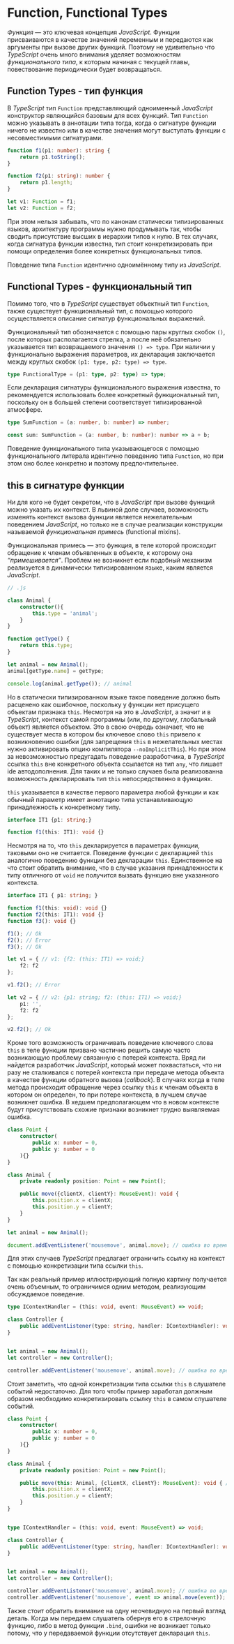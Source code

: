 # Function, Functional Types

_Функция_ — это ключевая концепция _JavaScript_. Функции присваиваются в качестве значений переменным и передаются как аргументы при вызове других функций. Поэтому не удивительно что _TypeScript_ очень много внимания уделяет возможностям _функционального типа_, к которым начиная с текущей главы, повествование периодически будет возвращаться.


## Function Types - тип функция

В _TypeScript_ тип `Function` представляющий одноименный _JavaScript_ конструктор   являющийся базовым для всех функций. Тип `Function` можно указывать в аннотации типа тогда, когда о сигнатуре функции ничего не известно или в качестве значения могут выступать функции с несовместимыми сигнатурами.

`````ts
function f1(p1: number): string {
    return p1.toString();
}

function f2(p1: string): number {
    return p1.length;
}

let v1: Function = f1;
let v2: Function = f2;
`````

При этом нельзя забывать, что по канонам статически типизированных языков, архитектуру программы нужно продумывать так, чтобы сводить присутствие высших в иерархии типов к нулю. В тех случаях, когда сигнатура функции известна, тип стоит конкретизировать при помощи определения более конкретных функциональных типов.

Поведение типа `Function` идентично одноимённому типу из _JavaScript_.


## Functional Types - функциональный тип

Помимо того, что в _TypeScript_ существует объектный тип `Function`, также существует функциональный тип, с помощью которого осуществляется описание сигнатур функциональных выражений.

Функциональный тип обозначается с помощью пары круглых скобок `()`, после которых располагается стрелка, а после неё обязательно указывается тип возвращаемого значения `() => type`. При наличии у функционально выражения параметров, их декларация заключается между круглых скобок `(p1: type, p2: type) => type`.

`````ts
type FunctionalType = (p1: type, p2: type) => type;
`````

Если декларация сигнатуры функционального выражения известна, то рекомендуется использовать более конкретный функциональный тип, поскольку он в большей степени соответствует типизированной атмосфере.

`````ts
type SumFunction = (a: number, b: number) => number;

const sum: SumFunction = (a: number, b: number): number => a + b;
`````

Поведение функционального типа указывающегося с помощью функционального литерала идентично поведению типа `Function`, но при этом оно более конкретно и поэтому предпочтительнее.


## this в сигнатуре функции

Ни для кого не будет секретом, что в _JavaScript_ при вызове функций можно указать их контекст. В львиной доле случаев, возможность изменять контекст вызова функции является нежелательным поведением _JavaScript_, но только не в случае реализации конструкции называемой _функциональная примесь_ (functional mixins).

Функциональная примесь — это функция, в теле которой происходит обращение к членам объявленных в объекте, к которому она _“примешивается”_. Проблем не возникнет если подобный механизм реализуется в динамически типизированном языке, каким является _JavaScript_.

`````ts
// .js

class Animal {
    constructor(){
        this.type = 'animal';
    }
}

function getType() {
    return this.type;
}

let animal = new Animal();
animal[getType.name] = getType;

console.log(animal.getType()); // animal
`````

Но в статически типизированном языке такое поведение должно быть расценено как ошибочное, поскольку у функции нет присущего объектам признака `this`. Несмотря на это в _JavaScript_, а значит и в _TypeScript_, контекст самой программы (или, по другому, глобальный объект) является объектом. Это в свою очередь означает, что не существует места в котором бы ключевое слово `this` привело к возникновению ошибки (для запрещения `this` в нежелательных местах нужно активировать опцию компилятора `--noImplicitThis`). Но при этом за невозможностью предугадать поведение разработчика, в _TypeScript_ ссылка `this` вне конкретного объекта ссылается на тип `any`, что лишает ide автодополнения. Для таких и не только случаев была реализованна возможность декларировать тип `this` непосредственно в функциях.

`this` указывается в качестве первого параметра любой функции и как обычный параметр имеет аннотацию типа устанавливающую принадлежность к конкретному типу.

`````ts
interface IT1 {p1: string;}

function f1(this: IT1): void {}
`````

Несмотря на то, что `this` декларируется в параметрах функции, таковыми оно не считается. Поведение функции с декларацией `this` аналогично поведению функции без декларации `this`. Единственное на что стоит обратить внимание, что в случае указания принадлежности к типу отличного от `void` не получится вызвать функцию вне указанного контекста.

`````ts
interface IT1 { p1: string; }

function f1(this: void): void {}
function f2(this: IT1): void {}
function f3(): void {}

f1(); // Ok
f2(); // Error
f3(); // Ok

let v1 = { // v1: {f2: (this: IT1) => void;}
    f2: f2
};

v1.f2(); // Error

let v2 = { // v2: {p1: string; f2: (this: IT1) => void;}
    p1: '',
    f2: f2
};

v2.f2(); // Ok
`````

Кроме того возможность ограничивать поведение ключевого слова `this` в теле функции призвано частично решить самую часто возникающую проблему связанную с потерей контекста. Вряд ли найдется разработчик _JavaScript_, который может похвастаться, что ни разу не сталкивался с потерей контекста при передаче метода объекта в качестве функции обратного вызова (_callback_). В случаях когда в теле метода происходит обращение через ссылку `this` к членам объекта в котором он определен, то при потере контекста, в лучшем случае возникнет ошибка. В хедшем предполагающем что в новом контексте будут присутствовать схожие признаки возникнет трудно выявляемая ошибка.

`````ts
class Point {
    constructor(
        public x: number = 0,
        public y: number = 0
    ){}
}

class Animal {
    private readonly position: Point = new Point();

    public move({clientX, clientY}: MouseEvent): void {
        this.position.x = clientX;
        this.position.y = clientY;
    }
}

let animal = new Animal();

document.addEventListener('mousemove', animal.move); // ошибка во время выполнения
`````

Для этих случаев _TypeScript_ предлагает ограничить ссылку на контекст с помощью конкретизации типа ссылки `this`.

Так как реальный пример иллюстрирующий полную картину получается очень объемным, то ограничимся одним методом, реализующим обсуждаемое поведение.

`````ts
type IContextHandler = (this: void, event: MouseEvent) => void;

class Controller {
    public addEventListener(type: string, handler: IContextHandler): void {}
}


let animal = new Animal();
let controller = new Controller();

controller.addEventListener('mousemove', animal.move); // ошибка во время выполнения
`````

Стоит заметить, что одной конкретизации типа ссылки `this` в слушателе событий недостаточно. Для того чтобы пример заработал должным образом необходимо конкретизировать ссылку `this` в самом слушателе событий.

`````ts
class Point {
    constructor(
        public x: number = 0,
        public y: number = 0
    ){}
}

class Animal {
    private readonly position: Point = new Point();

    public move(this: Animal, {clientX, clientY}: MouseEvent): void { // <= изменения
        this.position.x = clientX;
        this.position.y = clientY;
    }
}


type IContextHandler = (this: void, event: MouseEvent) => void;

class Controller {
    public addEventListener(type: string, handler: IContextHandler): void {}
}


let animal = new Animal();
let controller = new Controller();

controller.addEventListener('mousemove', animal.move); // ошибка во время компиляции
controller.addEventListener('mousemove', event => animal.move(event)); // Ok
`````

Также стоит обратить внимание на одну неочевидную на первый взгляд деталь. Когда мы передаем слушатель обернув его в стрелочную функцию, либо в метод функции `.bind`, ошибки не возникает только потому, что у передаваемой функции отсутствует декларация `this`.

